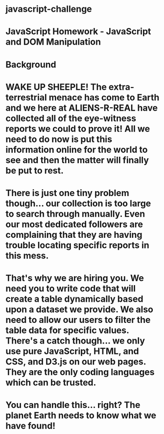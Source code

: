 # javascript-challenge
# JavaScript Homework - JavaScript and DOM Manipulation

# Background
# WAKE UP SHEEPLE! The extra-terrestrial menace has come to Earth and we here at ALIENS-R-REAL have collected all of the eye-witness reports we could to prove it! All we need to do now is put this information online for the world to see and then the matter will finally be put to rest.
# There is just one tiny problem though... our collection is too large to search through manually. Even our most dedicated followers are complaining that they are having trouble locating specific reports in this mess.
# That's why we are hiring you. We need you to write code that will create a table dynamically based upon a dataset we provide. We also need to allow our users to filter the table data for specific values. There's a catch though... we only use pure JavaScript, HTML, and CSS, and D3.js on our web pages. They are the only coding languages which can be trusted.
# You can handle this... right? The planet Earth needs to know what we have found!